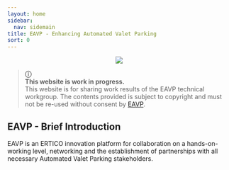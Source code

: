 ```yaml
---
layout: home 
sidebar:
  nav: sidemain
title: EAVP - Enhancing Automated Valet Parking 
sort: 0
---
```

<p align="center">
    <img src="https://eavp.eu/wp-content/uploads/2024/12/Untitled-design-2024-12-04T105820.680.png">
</p>


> **&#9432;**  
> **This website is work in progress.**  
> This website is for sharing work results of the EAVP technical workgroup. The contents provided is subject to copyright and must not be re-used without consent by [EAVP](https://eavp.eu). 

## EAVP - Brief Introduction 

EAVP is an ERTICO innovation platform for collaboration on a hands-on-working level, networking and the establishment of partnerships with all necessary Automated Valet Parking stakeholders.








